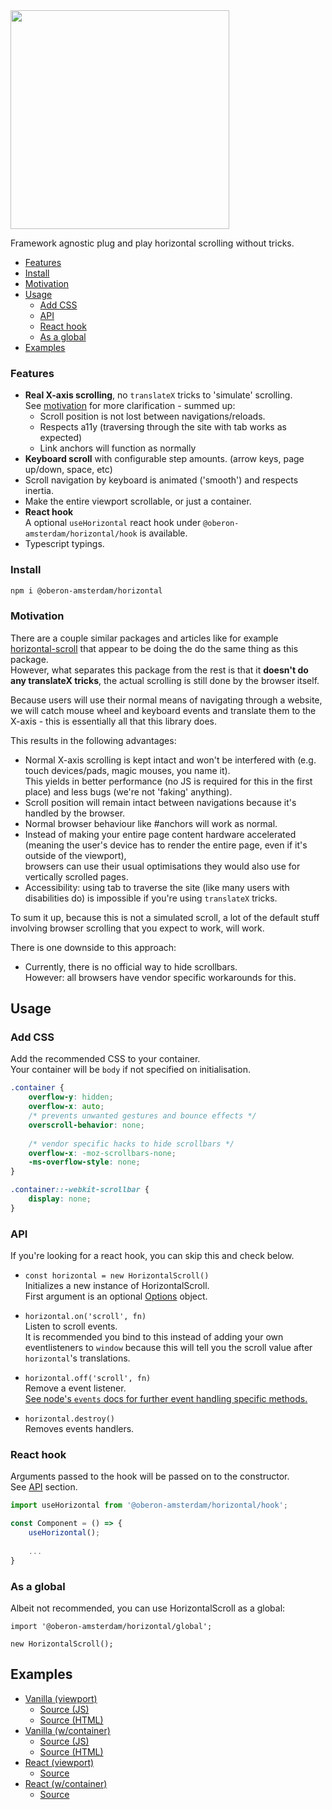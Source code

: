 <img src="https://jari.lol/7JqTxsErJS.png" width="350">

Framework agnostic plug and play horizontal scrolling without tricks.

<!-- START doctoc generated TOC please keep comment here to allow auto update -->
<!-- DON'T EDIT THIS SECTION, INSTEAD RE-RUN doctoc TO UPDATE -->


  - [Features](#features)
  - [Install](#install)
  - [Motivation](#motivation)
- [Usage](#usage)
  - [Add CSS](#add-css)
  - [API](#api)
  - [React hook](#react-hook)
  - [As a global](#as-a-global)
- [Examples](#examples)

<!-- END doctoc generated TOC please keep comment here to allow auto update -->

### Features 

- **Real X-axis scrolling**, no `translateX` tricks to 'simulate' scrolling.  
See [motivation](#motivation) for more clarification - summed up:  
    - Scroll position is not lost between navigations/reloads.    
    - Respects a11y (traversing through the site with tab works as expected)  
    - Link anchors will function as normally
- **Keyboard scroll** with configurable step amounts. (arrow keys, page up/down, space, etc)  
- Scroll navigation by keyboard is animated ('smooth') and respects inertia.   
- Make the entire viewport scrollable, or just a container.
- **React hook**  
A optional `useHorizontal` react hook under `@oberon-amsterdam/horizontal/hook` is available.  
- Typescript typings.

### Install
```bash
npm i @oberon-amsterdam/horizontal
```

### Motivation

There are a couple similar packages and articles like for example [horizontal-scroll](https://github.com/corentinfardeau/horizontal-scroll) that appear to be doing the do the same thing as this package.  
However, what separates this package from the rest is that it **doesn't do any translateX tricks**, the actual scrolling is still done by the browser itself.  
  
Because users will use their normal means of navigating through a website, we will catch mouse wheel and keyboard events and translate them to the X-axis - this is essentially all that this library does.
  
This results in the following advantages: 

- Normal X-axis scrolling is kept intact and won't be interfered with (e.g. touch devices/pads, magic mouses, you name it).  
This yields in better performance (no JS is required for this in the first place) and less bugs (we're not 'faking' anything).
- Scroll position will remain intact between navigations because it's handled by the browser.  
- Normal browser behaviour like #anchors will work as normal.  
- Instead of making your entire page content hardware accelerated (meaning the user's device has to render the entire page, even if it's outside of the viewport),  
browsers can use their usual optimisations they would also use for vertically scrolled pages.
- Accessibility: using tab to traverse the site (like many users with disabilities do) is impossible if you're using `translateX` tricks. 

To sum it up, because this is not a simulated scroll, a lot of the default stuff involving browser scrolling that you expect to work, will work.

There is one downside to this approach:  

- Currently, there is no official way to hide scrollbars.   
However: all browsers have vendor specific workarounds for this.  

## Usage

### Add CSS

Add the recommended CSS to your container.  
Your container will be `body` if not specified on initialisation.

```css
.container {
    overflow-y: hidden;
    overflow-x: auto;
    /* prevents unwanted gestures and bounce effects */
    overscroll-behavior: none;
    
    /* vendor specific hacks to hide scrollbars */
    overflow-x: -moz-scrollbars-none;
    -ms-overflow-style: none;
}

.container::-webkit-scrollbar {
    display: none;
}
```

### API
If you're looking for a react hook, you can skip this and check below.

- `const horizontal = new HorizontalScroll()`  
Initializes a new instance of HorizontalScroll.  
First argument is an optional [Options](src/index.ts#L7-L10) object.

- `horizontal.on('scroll', fn)`  
Listen to scroll events.   
It is recommended you bind to this instead of adding your own eventlisteners to `window` because this will tell you the scroll value after `horizontal`'s translations.

- `horizontal.off('scroll', fn)`  
Remove a event listener.  
[See node's `events` docs for further event handling specific methods.](http://nodejs.org/api/events.html#events_events)  

- `horizontal.destroy()`  
Removes events handlers.

### React hook
Arguments passed to the hook will be passed on to the constructor.  
See [API](#api) section.

```js
import useHorizontal from '@oberon-amsterdam/horizontal/hook';

const Component = () => {
    useHorizontal();
    
    ...
}
```

### As a global

Albeit not recommended, you can use HorizontalScroll as a global:  
```
import '@oberon-amsterdam/horizontal/global';

new HorizontalScroll();
```

## Examples

- [Vanilla (viewport)](https://horizontal-scroll.netlify.com/vanilla.html)    
  - [Source (JS)](examples/vanilla.js)
  - [Source (HTML)](examples/vanilla.html)
- [Vanilla (w/container)](https://horizontal-scroll.netlify.com/vanilla-container.html)    
  - [Source (JS)](examples/vanilla-container.js)
  - [Source (HTML)](examples/vanilla-container.html)
- [React (viewport)](https://horizontal-scroll.netlify.com/react.html)    
  - [Source](examples/react.tsx)
- [React (w/container)](https://horizontal-scroll.netlify.com/react-container.html)    
  - [Source](examples/react-container.tsx)
